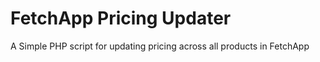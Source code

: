 FetchApp Pricing Updater
================

A Simple PHP script for updating pricing across all products in FetchApp
